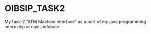 # OIBSIP_TASK2
My task-2  "ATM Machine interface" as a part of my java programming internship at  oasis infobyte  
